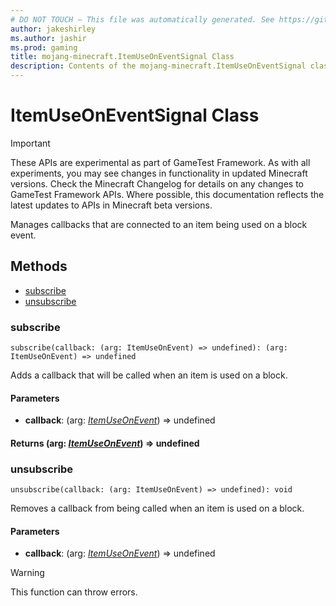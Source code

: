 ```yaml
---
# DO NOT TOUCH — This file was automatically generated. See https://github.com/Mojang/MinecraftScriptingApiDocsGenerator to modify descriptions, examples, etc.
author: jakeshirley
ms.author: jashir
ms.prod: gaming
title: mojang-minecraft.ItemUseOnEventSignal Class
description: Contents of the mojang-minecraft.ItemUseOnEventSignal class.
---
```

# ItemUseOnEventSignal Class
>[!IMPORTANT]
>These APIs are experimental as part of GameTest Framework. As with all experiments, you may see changes in functionality in updated Minecraft versions. Check the Minecraft Changelog for details on any changes to GameTest Framework APIs. Where possible, this documentation reflects the latest updates to APIs in Minecraft beta versions.

Manages callbacks that are connected to an item being used on a block event.


## Methods
- [subscribe](#subscribe)
- [unsubscribe](#unsubscribe)
  
### **subscribe**
`
subscribe(callback: (arg: ItemUseOnEvent) => undefined): (arg: ItemUseOnEvent) => undefined
`

Adds a callback that will be called when an item is used on a block.
#### **Parameters**
- **callback**: (arg: [*ItemUseOnEvent*](ItemUseOnEvent.md)) => undefined

#### **Returns** (arg: [*ItemUseOnEvent*](ItemUseOnEvent.md)) => undefined


### **unsubscribe**
`
unsubscribe(callback: (arg: ItemUseOnEvent) => undefined): void
`

Removes a callback from being called when an item is used on a block.
#### **Parameters**
- **callback**: (arg: [*ItemUseOnEvent*](ItemUseOnEvent.md)) => undefined


> [!WARNING]
> This function can throw errors.


